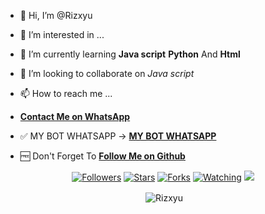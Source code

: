 - 👋 Hi, I’m @Rizxyu
- 👀 I’m interested in ...
- 🌱 I’m currently learning **Java script** **Python** And **Html**
- 💞️ I’m looking to collaborate on *Java script*
- 📫 How to reach me ...
- **[Contact Me on WhatsApp](https://wa.me/6282328303332?text=halo)**
- ✅ MY BOT WHATSAPP → **[MY BOT WHATSAPP](https://wa.me/62823283033321?text=.verify)**

- 🆓 Don't Forget To **[Follow Me on Github](https://github.com/Rizxyu)**

<p align="center">
<a href="https://github.com/Rizxyu/followers"><img title="Followers" src="https://img.shields.io/github/followers/Rizxyu?color=blue&style=flat-square"></a>
<a href="https://github.com/Nurutomo/wabot-aq/stargazers/"><img title="Stars" src="https://img.shields.io/github/stars/Nurutomo/wabot-aq?color=red&style=flat-square"></a>
<a href="https://github.com/Nurutomo/wabot-aq/network/members"><img title="Forks" src="https://img.shields.io/github/forks/Nurutomo/wabot-aq?color=red&style=flat-square"></a>
<a href="https://github.com/Nurutomo/wabot-aq/watchers"><img title="Watching" src="https://img.shields.io/github/watchers/Nurutomo/wabot-aq?label=Watchers&color=blue&style=flat-square"></a>
<a href="https://hits.seeyoufarm.com"><img src="https://hits.seeyoufarm.com/api/count/incr/badge.svg?url=https%3A%2F%2Fgithub.com%2FNurutomO%2Fwabot-aq&count_bg=%2379C83D&title_bg=%23555555&icon=probot.svg&icon_color=%2300FF6D&title=hits&edge_flat=false"/></a>
</p>

<div align="center">
<p>&nbsp;<img align="center" src="https://github-readme-stats.vercel.app/api?username=Rizxyu&show_icons=true&theme=nightowl" alt="Rizxyu" /></p>

<p>&nbsp;<img align="center" src="https://github-readme-stats.vercel.app/api/top-langs/?username=Rizxyu&theme=algolia
<!---
Rizxyu/Rizxyu is a ✨ special ✨ repository because its `README.md` (this file) appears on your GitHub profile.
You can click the Preview link to take a look at your changes.
--->
